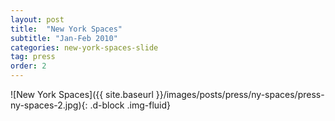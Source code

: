 ```yaml
---
layout: post
title:  "New York Spaces"
subtitle: "Jan-Feb 2010"
categories: new-york-spaces-slide
tag: press
order: 2
---
```


![New York Spaces]({{ site.baseurl }}/images/posts/press/ny-spaces/press-ny-spaces-2.jpg){: .d-block .img-fluid}

